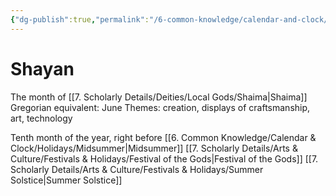 ```yaml
---
{"dg-publish":true,"permalink":"/6-common-knowledge/calendar-and-clock/months/shayan/","noteIcon":""}
---
```


# Shayan

The month of [[7. Scholarly Details/Deities/Local Gods/Shaima\|Shaima]] 
Gregorian equivalent: June
Themes: creation, displays of craftsmanship, art, technology

Tenth month of the year, right before [[6. Common Knowledge/Calendar & Clock/Holidays/Midsummer\|Midsummer]]
[[7. Scholarly Details/Arts & Culture/Festivals & Holidays/Festival of the Gods\|Festival of the Gods]] 
[[7. Scholarly Details/Arts & Culture/Festivals & Holidays/Summer Solstice\|Summer Solstice]] 